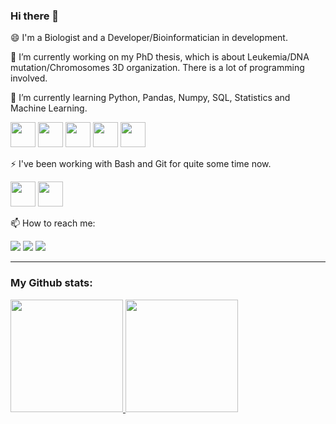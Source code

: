 ### Hi there 👋

😄 I'm a Biologist and a Developer/Bioinformatician in development.

🔭 I’m currently working on my PhD thesis, which is about Leukemia/DNA mutation/Chromosomes 3D organization. There is a lot of programming involved.

🌱 I’m currently learning Python, Pandas, Numpy, SQL, Statistics and Machine Learning. 

<img src="https://cdn.jsdelivr.net/gh/devicons/devicon/icons/python/python-original.svg" width="40" height="40"/>  <img src="https://cdn.jsdelivr.net/gh/devicons/devicon/icons/pandas/pandas-original.svg" width="40" height="40"/>  <img src="https://cdn.jsdelivr.net/gh/devicons/devicon/icons/numpy/numpy-original.svg" width="40" height="40"/>  <img src="https://cdn.jsdelivr.net/gh/devicons/devicon/icons/postgresql/postgresql-original.svg" width="40" height="40"/>  <img src="https://cdn.jsdelivr.net/gh/devicons/devicon/icons/rstudio/rstudio-original.svg" width="40" height="40"/>

⚡ I've been working with Bash and Git for quite some time now.

<img src="https://cdn.jsdelivr.net/gh/devicons/devicon/icons/bash/bash-original.svg" width="40" height="40"/>  <img src="https://cdn.jsdelivr.net/gh/devicons/devicon/icons/git/git-original.svg" width="40" height="40"/>

📫 How to reach me:

<div>
<a href="https://instagram.com/marciomagrini" target="_blank"><img src="https://img.shields.io/badge/-Instagram-%23E4405F?style=for-the-badge&logo=instagram&logoColor=white" target="_blank"></a>
<a href = "mailto:marciomagrini@gmail.com"><img src="https://img.shields.io/badge/Gmail-D14836?style=for-the-badge&logo=gmail&logoColor=white" target="_blank"></a>
<a href="https://www.linkedin.com/in/marciomagrini" target="_blank"><img src="https://img.shields.io/badge/-LinkedIn-%230077B5?style=for-the-badge&logo=linkedin&logoColor=white" target="_blank"></a>   
</div>


------
### My Github stats:
<div>
<a href="https://github.com/marciomagrini">
<img height="180em" src="https://github-readme-stats.vercel.app/api/top-langs/?username=marciomagrini&layout=compact&langs_count=7&theme=dracula"/>
<img height="180em" src="https://github-readme-stats.vercel.app/api?username=marciomagrini&show_icons=true&theme=dracula&include_all_commits=true&count_private=true"/>
</div>








<!--
**marciomagrini/marciomagrini** is a ✨ _special_ ✨ repository because its `README.md` (this file) appears on your GitHub profile.

Here are some ideas to get you started:

- 🔭 I’m currently working on ...
- 🌱 I’m currently learning ...
- 👯 I’m looking to collaborate on ...
- 🤔 I’m looking for help with ...
- 💬 Ask me about ...
- 📫 How to reach me: ...
- 😄 Pronouns: ...
- ⚡ Fun fact: ...
-->
